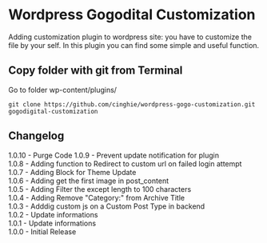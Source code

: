 Wordpress Gogodital Customization
==============================

Adding customization plugin to wordpress site: you have to customize the file by your self.
In this plugin you can find some simple and useful function.

## Copy folder with git from Terminal

Go to folder wp-content/plugins/

```
git clone https://github.com/cinghie/wordpress-gogo-customization.git gogodigital-customization
```

## Changelog

1.0.10 - Purge Code 
1.0.9 - Prevent update notification for plugin  
1.0.8 - Adding function to Redirect to custom url on failed login attempt  
1.0.7 - Adding Block for Theme Update  
1.0.6 - Adding get the first image in post_content  
1.0.5 - Adding Filter the except length to 100 characters  
1.0.4 - Adding Remove "Category:" from Archive Title  
1.0.3 - Adddig custom js on a Custom Post Type in backend  
1.0.2 - Update informations   
1.0.1 - Update informations    
1.0.0 - Initial Release
